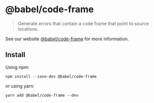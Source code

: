 # @babel/code-frame

> Generate errors that contain a code frame that point to source locations.

See our website [@babel/code-frame](https://babeljs.io/docs/en/next/babel-code-frame.html) for more information.

## Install

Using npm:

```
npm install --save-dev @babel/code-frame
```

or using yarn:

```
yarn add @babel/code-frame --dev
```
